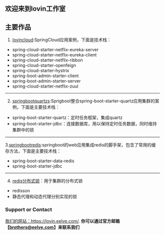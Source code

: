 ## 欢迎来到lovin工作室


## 主要作品

1. [lovincloud](https://github.com/lovinstudio/lovincloud):SpringCloud应用案例，下面是技术栈：
- spring-cloud-starter-netflix-eureka-server
- spring-cloud-starter-netflix-eureka-client
- spring-cloud-starter-netflix-ribbon
- spring-cloud-starter-openfeign
- spring-cloud-starter-hystrix
- spring-boot-admin-starter-client
- spring-boot-admin-starter-server
- spring-cloud-starter-netflix-zuul
----
2. [springbootquartzs](https://github.com/lovinstudio/springbootquartzs):Sprigboot整合spring-boot-starter-quartz应用集群的案例，下面是主要技术栈：
- spring-boot-starter-quartz：定时任务框架，集成quartz
- spring-boot-starter-jdbc：连接数据库，用以保持定时任务数据，同时维持集群中的锁
----
3.[springbootredis](https://github.com/lovinstudio/springbootredis):springboot的web应用集成redis的脚手架，包含了常用的缓存方法，下面是主要技术栈：
- spring-boot-starter-data-redis
- spring-boot-starter-jdbc
----
4. [redis分布式锁](https://github.com/eelve/distributed-lock)：用于集群的分布式锁
- redisson
- 静态代理和动态代理分别实现的锁

### Support or Contact
 [我们的网站：](https://lovin.eelve.com/)https://lovin.eelve.com/.
**你可以通过官方邮箱【brothers@eelve.com】来联系我们**
